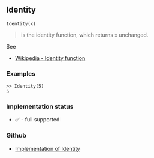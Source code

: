 ## Identity

```
Identity(x)
```

> is the identity function, which returns `x` unchanged. 

See
* [Wikipedia - Identity function](https://en.wikipedia.org/wiki/Identity_function)

### Examples

```
>> Identity(5)
5
```






### Implementation status

* &#x2705; - full supported

### Github

* [Implementation of Identity](https://github.com/axkr/symja_android_library/blob/master/symja_android_library/matheclipse-core/src/main/java/org/matheclipse/core/builtin/PatternMatching.java#L933) 
